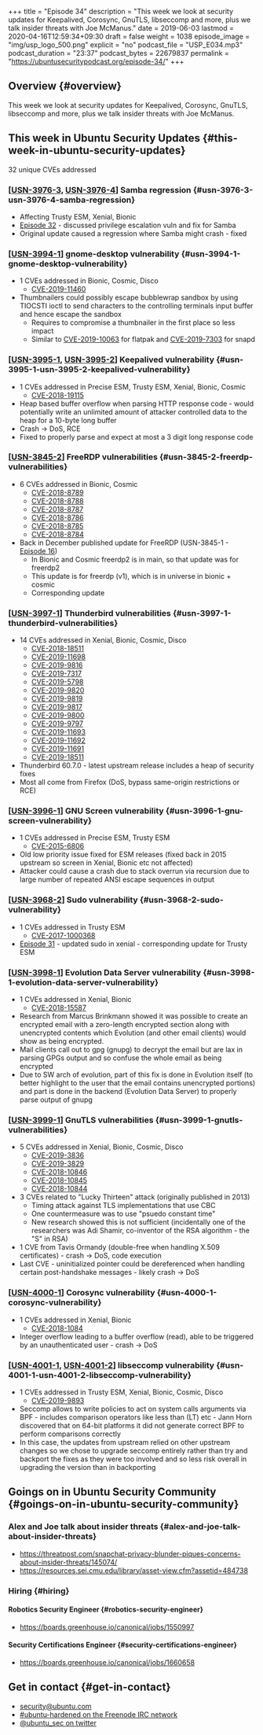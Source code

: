 +++
title = "Episode 34"
description = "This week we look at security updates for Keepalived, Corosync, GnuTLS, libseccomp and more, plus we talk insider threats with Joe McManus."
date = 2019-06-03
lastmod = 2020-04-16T12:59:34+09:30
draft = false
weight = 1038
episode_image = "img/usp_logo_500.png"
explicit = "no"
podcast_file = "USP_E034.mp3"
podcast_duration = "23:37"
podcast_bytes = 22679837
permalink = "https://ubuntusecuritypodcast.org/episode-34/"
+++

## Overview {#overview}

This week we look at security updates for Keepalived, Corosync, GnuTLS, libseccomp and more, plus we talk insider threats with Joe McManus.


## This week in Ubuntu Security Updates {#this-week-in-ubuntu-security-updates}

32 unique CVEs addressed


### [[USN-3976-3](https://usn.ubuntu.com/3976-3/), [USN-3976-4](https://usn.ubuntu.com/3976-4/)] Samba regression {#usn-3976-3-usn-3976-4-samba-regression}

-   Affecting Trusty ESM, Xenial, Bionic
-   [Episode 32](https://ubuntusecuritypodcast.org/episode-32/) - discussed privilege escalation vuln and fix for Samba
-   Original update caused a regression where Samba might crash - fixed


### [[USN-3994-1](https://usn.ubuntu.com/3994-1/)] gnome-desktop vulnerability {#usn-3994-1-gnome-desktop-vulnerability}

-   1 CVEs addressed in Bionic, Cosmic, Disco
    -   [CVE-2019-11460](https://people.canonical.com/~ubuntu-security/cve/CVE-2019-11460)
-   Thumbnailers could possibly escape bubblewrap sandbox by using TIOCSTI
    ioctl to send characters to the controlling terminals input buffer and
    hence escape the sandbox
    -   Requires to compromise a thumbnailer in the first place so less impact
    -   Similar to [CVE-2019-10063](https://people.canonical.com/~ubuntu-security/cve/CVE-2019-10063) for flatpak and [CVE-2019-7303](https://people.canonical.com/~ubuntu-security/cve/CVE-2019-7303) for snapd


### [[USN-3995-1](https://usn.ubuntu.com/3995-1/), [USN-3995-2](https://usn.ubuntu.com/3995-2/)] Keepalived vulnerability {#usn-3995-1-usn-3995-2-keepalived-vulnerability}

-   1 CVEs addressed in Precise ESM, Trusty ESM, Xenial, Bionic, Cosmic
    -   [CVE-2018-19115](https://people.canonical.com/~ubuntu-security/cve/CVE-2018-19115)
-   Heap based buffer overflow when parsing HTTP response code - would
    potentially write an unlimited amount of attacker controlled data to the
    heap for a 10-byte long buffer
-   Crash -> DoS, RCE
-   Fixed to properly parse and expect at most a 3 digit long response code


### [[USN-3845-2](https://usn.ubuntu.com/3845-2/)] FreeRDP vulnerabilities {#usn-3845-2-freerdp-vulnerabilities}

-   6 CVEs addressed in Bionic, Cosmic
    -   [CVE-2018-8789](https://people.canonical.com/~ubuntu-security/cve/CVE-2018-8789)
    -   [CVE-2018-8788](https://people.canonical.com/~ubuntu-security/cve/CVE-2018-8788)
    -   [CVE-2018-8787](https://people.canonical.com/~ubuntu-security/cve/CVE-2018-8787)
    -   [CVE-2018-8786](https://people.canonical.com/~ubuntu-security/cve/CVE-2018-8786)
    -   [CVE-2018-8785](https://people.canonical.com/~ubuntu-security/cve/CVE-2018-8785)
    -   [CVE-2018-8784](https://people.canonical.com/~ubuntu-security/cve/CVE-2018-8784)
-   Back in December published update for FreeRDP (USN-3845-1 - [Episode 16](https://ubuntusecuritypodcast.org/episode-16/))
    -   In Bionic and Cosmic freerdp2 is in main, so that update was for freerdp2
    -   This update is for freerdp (v1), which is in universe in bionic + cosmic
    -   Corresponding update


### [[USN-3997-1](https://usn.ubuntu.com/3997-1/)] Thunderbird vulnerabilities {#usn-3997-1-thunderbird-vulnerabilities}

-   14 CVEs addressed in Xenial, Bionic, Cosmic, Disco
    -   [CVE-2018-18511](https://people.canonical.com/~ubuntu-security/cve/CVE-2018-18511)
    -   [CVE-2019-11698](https://people.canonical.com/~ubuntu-security/cve/CVE-2019-11698)
    -   [CVE-2019-9816](https://people.canonical.com/~ubuntu-security/cve/CVE-2019-9816)
    -   [CVE-2019-7317](https://people.canonical.com/~ubuntu-security/cve/CVE-2019-7317)
    -   [CVE-2019-5798](https://people.canonical.com/~ubuntu-security/cve/CVE-2019-5798)
    -   [CVE-2019-9820](https://people.canonical.com/~ubuntu-security/cve/CVE-2019-9820)
    -   [CVE-2019-9819](https://people.canonical.com/~ubuntu-security/cve/CVE-2019-9819)
    -   [CVE-2019-9817](https://people.canonical.com/~ubuntu-security/cve/CVE-2019-9817)
    -   [CVE-2019-9800](https://people.canonical.com/~ubuntu-security/cve/CVE-2019-9800)
    -   [CVE-2019-9797](https://people.canonical.com/~ubuntu-security/cve/CVE-2019-9797)
    -   [CVE-2019-11693](https://people.canonical.com/~ubuntu-security/cve/CVE-2019-11693)
    -   [CVE-2019-11692](https://people.canonical.com/~ubuntu-security/cve/CVE-2019-11692)
    -   [CVE-2019-11691](https://people.canonical.com/~ubuntu-security/cve/CVE-2019-11691)
    -   [CVE-2019-18511](https://people.canonical.com/~ubuntu-security/cve/CVE-2019-18511)
-   Thunderbird 60.7.0 - latest upstream release includes a heap of security fixes
-   Most all come from Firefox (DoS, bypass same-origin restrictions or RCE)


### [[USN-3996-1](https://usn.ubuntu.com/3996-1/)] GNU Screen vulnerability {#usn-3996-1-gnu-screen-vulnerability}

-   1 CVEs addressed in Precise ESM, Trusty ESM
    -   [CVE-2015-6806](https://people.canonical.com/~ubuntu-security/cve/CVE-2015-6806)
-   Old low priority issue fixed for ESM releases (fixed back in 2015
    upstream so screen in Xenial, Bionic etc not affected)
-   Attacker could cause a crash due to stack overrun via recursion due to
    large number of repeated ANSI escape sequences in output


### [[USN-3968-2](https://usn.ubuntu.com/3968-2/)] Sudo vulnerability {#usn-3968-2-sudo-vulnerability}

-   1 CVEs addressed in Trusty ESM
    -   [CVE-2017-1000368](https://people.canonical.com/~ubuntu-security/cve/CVE-2017-1000368)
-   [Episode 31](https://ubuntusecuritypodcast.org/episode-31/) - updated sudo in xenial - corresponding update for Trusty ESM


### [[USN-3998-1](https://usn.ubuntu.com/3998-1/)] Evolution Data Server vulnerability {#usn-3998-1-evolution-data-server-vulnerability}

-   1 CVEs addressed in Xenial, Bionic
    -   [CVE-2018-15587](https://people.canonical.com/~ubuntu-security/cve/CVE-2018-15587)
-   Research from Marcus Brinkmann showed it was possible to create an
    encrypted email with a zero-length encrypted section along with
    unencrypted contents which Evolution (and other email clients) would show
    as being encrypted.
-   Mail clients call out to gpg (gnupg) to decrypt the email but are lax in
    parsing GPGs output and so confuse the whole email as being encrypted
-   Due to SW arch of evolution, part of this fix is done in Evolution itself
    (to better highlight to the user that the email contains unencrypted
    portions) and part is done in the backend (Evolution Data Server) to
    properly parse output of gnupg


### [[USN-3999-1](https://usn.ubuntu.com/3999-1/)] GnuTLS vulnerabilities {#usn-3999-1-gnutls-vulnerabilities}

-   5 CVEs addressed in Xenial, Bionic, Cosmic, Disco
    -   [CVE-2019-3836](https://people.canonical.com/~ubuntu-security/cve/CVE-2019-3836)
    -   [CVE-2019-3829](https://people.canonical.com/~ubuntu-security/cve/CVE-2019-3829)
    -   [CVE-2018-10846](https://people.canonical.com/~ubuntu-security/cve/CVE-2018-10846)
    -   [CVE-2018-10845](https://people.canonical.com/~ubuntu-security/cve/CVE-2018-10845)
    -   [CVE-2018-10844](https://people.canonical.com/~ubuntu-security/cve/CVE-2018-10844)
-   3 CVEs related to "Lucky Thirteen" attack (originally published in 2013)
    -   Timing attack against TLS implementations that use CBC
    -   One countermeasure was to use "psuedo constant time"
    -   New research showed this is not sufficient (incidentally one of the
        researchers was Adi Shamir, co-inventor of the RSA algorithm - the "S"
        in RSA)
-   1 CVE from Tavis Ormandy (double-free when handling X.509 certificates) -
    crash -> DoS, code execution
-   Last CVE - uninitialized pointer could be dereferenced when handling
    certain post-handshake messages - likely crash -> DoS


### [[USN-4000-1](https://usn.ubuntu.com/4000-1/)] Corosync vulnerability {#usn-4000-1-corosync-vulnerability}

-   1 CVEs addressed in Xenial, Bionic
    -   [CVE-2018-1084](https://people.canonical.com/~ubuntu-security/cve/CVE-2018-1084)
-   Integer overflow leading to a buffer overflow (read), able to be
    triggered by an unauthenticated user - crash -> DoS


### [[USN-4001-1](https://usn.ubuntu.com/4001-1/), [USN-4001-2](https://usn.ubuntu.com/4001-2/)] libseccomp vulnerability {#usn-4001-1-usn-4001-2-libseccomp-vulnerability}

-   1 CVEs addressed in Trusty ESM, Xenial, Bionic, Cosmic, Disco
    -   [CVE-2019-9893](https://people.canonical.com/~ubuntu-security/cve/CVE-2019-9893)
-   Seccomp allows to write policies to act on system calls arguments via
    BPF - includes comparison operators like less than (LT) etc - Jann Horn
    discovered that on 64-bit platforms it did not generate correct BPF to
    perform comparisons correctly
-   In this case, the updates from upstream relied on other upstream changes
    so we chose to upgrade seccomp entirely rather than try and backport the
    fixes as they were too involved and so less risk overall in upgrading the
    version than in backporting


## Goings on in Ubuntu Security Community {#goings-on-in-ubuntu-security-community}


### Alex and Joe talk about insider threats {#alex-and-joe-talk-about-insider-threats}

-   <https://threatpost.com/snapchat-privacy-blunder-piques-concerns-about-insider-threats/145074/>
-   <https://resources.sei.cmu.edu/library/asset-view.cfm?assetid=484738>


### Hiring {#hiring}


#### Robotics Security Engineer {#robotics-security-engineer}

-   <https://boards.greenhouse.io/canonical/jobs/1550997>


#### Security Certifications Engineer {#security-certifications-engineer}

-   <https://boards.greenhouse.io/canonical/jobs/1660658>


## Get in contact {#get-in-contact}

-   [security@ubuntu.com](mailto:security@ubuntu.com)
-   [#ubuntu-hardened on the Freenode IRC network](http://webchat.freenode.net/#ubuntu-hardened)
-   [@ubuntu\_sec on twitter](https://twitter.com/ubuntu%5Fsec)